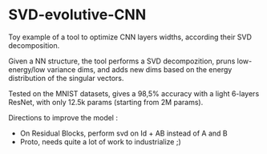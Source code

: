 # SVD-evolutive-CNN
Toy example of a tool to optimize CNN layers widths, according their SVD decomposition.

Given a NN structure, the tool performs a SVD decompozition, pruns low-energy/low variance dims, and adds new dims based on the energy distribution of the singular vectors.

Tested on the MNIST datasets, gives a 98,5% accuracy with a light 6-layers ResNet, with only 12.5k params (starting from 2M params).

Directions to improve the model : 
- On Residual Blocks, perform svd on Id + AB instead of A and B
- Proto, needs quite a lot of work to industrialize ;)

